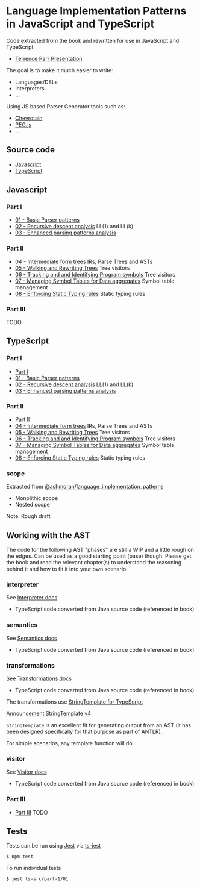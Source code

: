 # Language Implementation Patterns in JavaScript and TypeScript

Code extracted from the book and rewritten for use in JavaScript and TypeScript

- [Terrence Parr Presentation](https://www.youtube.com/watch?v=q8p1voEiu8Q&feature=youtu.be)

The goal is to make it much easier to write:

- Languages/DSLs
- Interpreters
- ...

Using JS based Parser Generator tools such as:

- [Chevrotain](https://sap.github.io/chevrotain/docs/)
- [PEG.js](https://pegjs.org)
- ...

## Source code

- [Javascript](#Javascript)
- [TypeScript](#TypeScript)

## Javascript

### Part I

- [01 - Basic Parser patterns](./src/01.js)
- [02 - Recursive descent analysis](./src/02.js) LL(1) and LL(k)
- [03 - Enhanced parsing patterns analysis](./src/03.js)

### Part II

- [04 - Intermediate form trees](./src/04.js) IRs, Parse Trees and ASTs
- [05 - Walking and Rewriting Trees](./src/05.js) Tree visitors
- [06 - Tracking and and Identifying Program symbols](./src/06.js) Tree visitors
- [07 - Managing Symbol Tables for Data aggregates](./src/07.js) Symbol table management
- [08 - Enforcing Static Typing rules](./src/08.js) Static typing rules

### Part III

TODO

## TypeScript

### Part I

- [Part I](./ts-src/part-1/)
- [01 - Basic Parser patterns](./ts-src/part-1/01)
- [02 - Recursive descent analysis](./ts-src/part-1/02) LL(1) and LL(k)
- [03 - Enhanced parsing patterns analysis](./ts-src/part-1/03)

### Part II

- [Part II](./ts-src/part-2/)
- [04 - Intermediate form trees](./ts-src/part-2/04) IRs, Parse Trees and ASTs
- [05 - Walking and Rewriting Trees](./ts-src/part-2/05) Tree visitors
- [06 - Tracking and and Identifying Program symbols](./ts-src/part-2/06) Tree visitors
- [07 - Managing Symbol Tables for Data aggregates](./ts-src/part-2/07) Symbol table management
- [08 - Enforcing Static Typing rules](./ts-src/part-2/08) Static typing rules

### scope

Extracted from [@ashmoran/language_implementation_patterns](https://github.com/ashmoran/language_implementation_patterns)

- Monolithic scope
- Nested scope

Note: Rough draft

## Working with the AST

The code for the following AST "phases" are still a WIP and a little rough on the edges.
Can be used as a good starting point (base) though. Please get the book and read the relevant chapter(s) to understand the reasoning behind it and how to fit it into your own scenario.

### interpreter

See [Interpreter docs](./ts-src/interpreter/_Interpreter.md)

- TypeScript code converted from Java source code (referenced in book)

### semantics

See [Semantics docs](./ts-src/semantics/_Semantics.md)

- TypeScript code converted from Java source code (referenced in book)

### transformations

See [Transformations docs](./ts-src/trans/_Transformations.md)

- TypeScript code converted from Java source code (referenced in book)

The transformations use [StringTemplate for TypeScript](https://github.com/kristianmandrup/StringTemplate-js)

[Announcement StringTemplate v4](http://hardlikesoftware.com/weblog/2015/04/12/stringtemplate-for-javascript/)

`StringTemplate` is an excellent fit for generating output from an AST (it has been designed specifically for that purpose as part of ANTLR).

For simple scenarios, any template function will do.

### visitor

See [Visitor docs](./ts-src/visitor/_Visitor.md)

- TypeScript code converted from Java source code (referenced in book)

### Part III

- [Part III](./ts-src/part-3/) TODO

## Tests

Tests can be run using [Jest]() via [ts-jest]()

`$ npm test`

To run individual tests

`$ jest ts-src/part-1/01`
